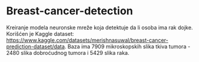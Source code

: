 # Breast-cancer-detection
Kreiranje modela neuronske mreže koja detektuje da li osoba ima rak dojke. Korišćen je Kaggle dataset: https://www.kaggle.com/datasets/merishnasuwal/breast-cancer-prediction-dataset/data. Baza ima 7909 mikroskopskih slika tkiva tumora - 2480 slika dobroćudnog tumora i 5429 slika raka.
